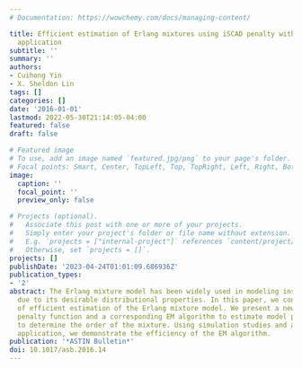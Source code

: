 ```yaml
---
# Documentation: https://wowchemy.com/docs/managing-content/

title: Efficient estimation of Erlang mixtures using iSCAD penalty with insurance
  application
subtitle: ''
summary: ''
authors:
- Cuihong Yin
- X. Sheldon Lin
tags: []
categories: []
date: '2016-01-01'
lastmod: 2022-05-30T21:14:05-04:00
featured: false
draft: false

# Featured image
# To use, add an image named `featured.jpg/png` to your page's folder.
# Focal points: Smart, Center, TopLeft, Top, TopRight, Left, Right, BottomLeft, Bottom, BottomRight.
image:
  caption: ''
  focal_point: ''
  preview_only: false

# Projects (optional).
#   Associate this post with one or more of your projects.
#   Simply enter your project's folder or file name without extension.
#   E.g. `projects = ["internal-project"]` references `content/project/deep-learning/index.md`.
#   Otherwise, set `projects = []`.
projects: []
publishDate: '2023-04-24T01:01:09.686936Z'
publication_types:
- '2'
abstract: The Erlang mixture model has been widely used in modeling insurance losses
  due to its desirable distributional properties. In this paper, we consider the problem
  of efficient estimation of the Erlang mixture model. We present a new thresholding
  penalty function and a corresponding EM algorithm to estimate model parameters and
  to determine the order of the mixture. Using simulation studies and a real data
  application, we demonstrate the efficiency of the EM algorithm.
publication: '*ASTIN Bulletin*'
doi: 10.1017/asb.2016.14
---
```

